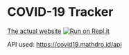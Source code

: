 # COVID-19 Tracker

[The actual website](https://rehan284.github.io/Covid-19)
[![Run on Repl.it](https://repl.it/badge/github/rehan284/Covid-19)](https://repl.it/github/rehan284/Covid-19)

API used: https://covid19.mathdro.id/api
